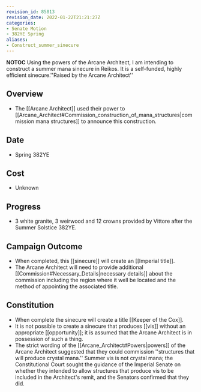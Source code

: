 ```yaml
---
revision_id: 85813
revision_date: 2022-01-22T21:21:27Z
categories:
- Senate Motion
- 382YE Spring
aliases:
- Construct_summer_sinecure
---
```



__NOTOC__
Using the powers of the Arcane Architect, I am intending to construct a summer mana sinecure in Reikos. It is a self-funded, highly efficient sinecure.''Raised by the Arcane Architect''
## Overview
* The [[Arcane Architect]] used their power to [[Arcane_Architect#Commission_construction_of_mana_structures|commission mana structures]] to announce this construction.
## Date
* Spring 382YE
## Cost
* Unknown
## Progress
* 3 white granite, 3 weirwood and 12 crowns provided by Vittore after the Summer Solstice 382YE.

## Campaign Outcome
* When completed, this [[sinecure]] will create an [[Imperial title]]. 
* The Arcane Architect will need to provide additional [[Commission#Necessary_Details|necessary details]] about the commission including the region where it well be located and the method of appointing the associated title.
## Constitution
* When complete the sinecure will create a title [[Keeper of the Cox]].
* It is not possible to create a sinecure that produces [[vis]] without an appropriate [[opportunity]]; it is assumed that the Arcane Architect is in possession of such a thing.
* The strict wording of the [[Arcane_Architect#Powers|powers]] of the Arcane Architect suggested that they could commission ''structures that will produce crystal mana.'' Summer vis is not crystal mana; the Constitutional Court sought the guidance of the Imperial Senate on whether they intended to allow structures that produce vis to be included in the Architect's remit, and the Senators confirmed that they did.